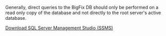 Generally, direct queries to the BigFix DB should only be performed on a read only copy of the database and not directly to the root server's active database.

[Download SQL Server Management Studio (SSMS)](https://msdn.microsoft.com/en-us/library/mt238290.aspx)
